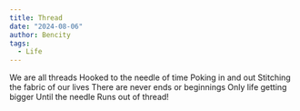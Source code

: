 ```yaml
---
title: Thread
date: "2024-08-06"
author: Bencity
tags:
  - Life
---
```


We are all threads
Hooked to the needle of time
Poking in and out
Stitching the fabric of our lives
There are never ends or beginnings
Only life getting bigger
Until the needle
Runs out of thread!
